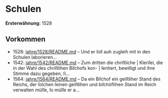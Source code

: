 # Schulen

**Ersterwähnung:** 1528

## Vorkommen
- 1528: [jahre/1528/README.md](../jahre/1528/README.md) – Und er ſoll
auh zugleih mit in den Schulen laborieren...
- 1542: [jahre/1542/README.md](../jahre/1542/README.md) – Zum dritten die chriſtliche |
Kleriſei, die in der Wahl des chriſtlihen Biſchofs kon- |
ſentiert, bewilligt und ihre Stimme dazu gegeben, ſi...
- 1564: [jahre/1564/README.md](../jahre/1564/README.md) – Da ein Biſchof ein geiſtliher Stand des Reichs, der
ſolchen ſeinen geiſtlihen und biſchöflihen Stand im Reich
verwalten müſſe, ſo müſſe er a...
